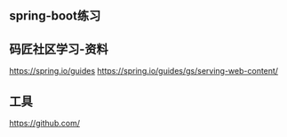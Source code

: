 ## spring-boot练习

## 码匠社区学习-资料
https://spring.io/guides 
https://spring.io/guides/gs/serving-web-content/ 


## 工具
https://github.com/